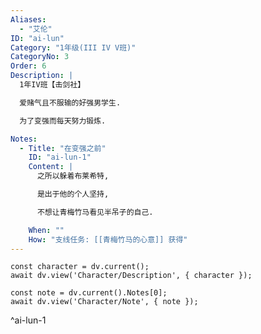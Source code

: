 ```yaml
---
Aliases:
  - "艾伦"
ID: "ai-lun"
Category: "1年级(III IV V班)"
CategoryNo: 3
Order: 6
Description: |
  1年IV班【击剑社】

  爱赌气且不服输的好强男学生.

  为了变强而每天努力锻炼.

Notes:
  - Title: "在变强之前"
    ID: "ai-lun-1"
    Content: |
      之所以躲着布莱希特,

      是出于他的个人坚持,

      不想让青梅竹马看见半吊子的自己.

    When: ""
    How: "支线任务: [[青梅竹马的心意]] 获得"
---
```

```dataviewjs
const character = dv.current();
await dv.view('Character/Description', { character });
```

```dataviewjs
const note = dv.current().Notes[0];
await dv.view('Character/Note', { note });
```
^ai-lun-1

